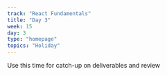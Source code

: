 ```yaml
---
track: "React Fundamentals"
title: "Day 3"
week: 15
day: 3
type: "homepage"
topics: "Holiday"
---
```


Use this time for catch-up on deliverables and review

